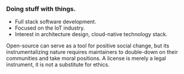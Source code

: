 ### Doing stuff with things.

- Full stack software development.
- Focused on the IoT industry.
- Interest in architecture design, cloud-native technology stack.

Open-source can serve as a tool for positive social change, but its instrumentalizing nature requires maintainers to double-down on their communities and take moral positions. A license is merely a legal instrument, it is not a substitute for ethics.
<!--
**chenwaichung/chenwaichung** is a ✨ _special_ ✨ repository because its `README.md` (this file) appears on your GitHub profile.

Here are some ideas to get you started:

- 🔭 I’m currently working on ...
- 🌱 I’m currently learning ...
- 👯 I’m looking to collaborate on ...
- 🤔 I’m looking for help with ...
- 💬 Ask me about ...
- 📫 How to reach me: ...
- 😄 Pronouns: ...
- ⚡ Fun fact: ...
-->
